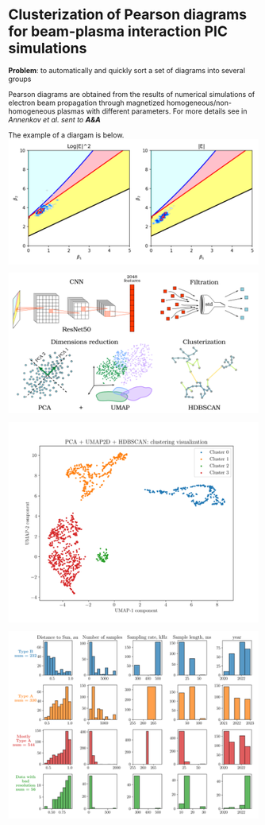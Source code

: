 # Clusterization of Pearson diagrams for beam-plasma interaction PIC simulations

**Problem**: to automatically and quickly sort a set of diagrams into several groups

Pearson diagrams are obtained from the results of numerical simulations of electron beam propagation through magnetized homogeneous/non-homogeneous plasmas with different parameters. For more details see in *Annenkov et al. sent to **A&A***

The example of a diargam is below.
![diagram](figures/solo_L2_rpw-tds-surv-rswf-e_20200619_V05.png?raw=true)

![processing](figures/processing.png?raw=true)

![results](figures/clusterization.png?raw=true)

![results_histogram](figures/histograms_sm.png?raw=true)


